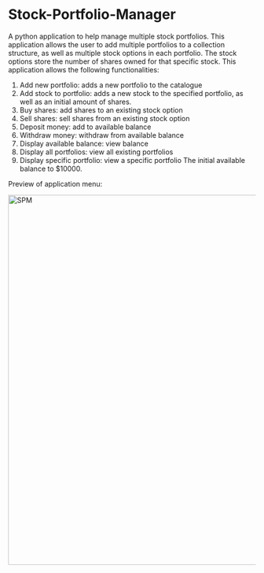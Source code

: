 # Stock-Portfolio-Manager
A python application to help manage multiple stock portfolios. This application allows the user to add multiple portfolios to a collection structure, as well as multiple stock options in each portfolio. The stock options store the number of shares owned for that specific stock.
This application allows the following functionalities:
1. Add new portfolio: adds a new portfolio to the catalogue
2. Add stock to portfolio: adds a new stock to the specified portfolio, as well as an initial amount of shares.
3. Buy shares: add shares to an existing stock option
4. Sell shares: sell shares from an existing stock option
5. Deposit money: add to available balance
6. Withdraw money: withdraw from available balance
7. Display available balance: view balance
8. Display all portfolios: view all existing portfolios
9. Display specific portfolio: view a specific portfolio
The initial available balance to $10000.

Preview of application menu:

<img width="696" height="752" alt="SPM" src="https://github.com/user-attachments/assets/5fe183d7-af0d-477c-adb9-2958af952ec3" />
